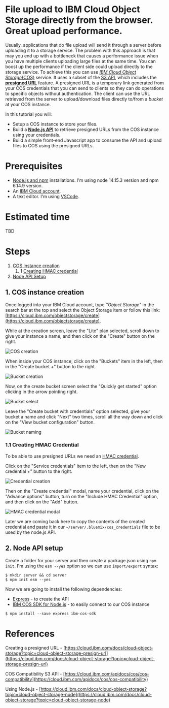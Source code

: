 # File upload to IBM Cloud Object Storage directly from the browser. Great upload performance.

Usually, applications that do file upload will send it through a server before uploading it to a storage service. 
The problem with this approach is that may you end up with a bottleneck that causes a performance issue when you have multiple clients uploading large files at the same time. 
You can boost up the performance if the client side could upload directly to the storage service.
To achieve this you can use [*IBM Cloud Object Storage*(COS)](https://cloud.ibm.com/docs/cloud-object-storage) service. It uses a subset of the [S3 API](https://cloud.ibm.com/docs/cloud-object-storage/api-reference?topic=cloud-object-storage-compatibility-api), which includes the [**presigned URL**](https://cloud.ibm.com/docs/cloud-object-storage?topic=cloud-object-storage-presign-url) feature. A presigned URL is a temporary link generated from your COS credentials that you can send to clients so they can do operations to specific objects without authentication. The client can use the URL retrieved from the server to upload/download files directly to/from a *bucket* at your COS instance.

In this tutorial you will: 
- Setup a COS instance to store your files. 
- Build a [**Node.js API**](https://cloud.ibm.com/docs/cloud-object-storage?topic=cloud-object-storage-node) to retrieve presigned URLs from the COS instance using your credentials.
- Build a simple front-end Javascript app to consume the API and upload files to COS using the presigned URLs.

# Prerequisites

- [Node.js and npm](https://nodejs.org/en/) installations. I'm using node 14.15.3 version and npm 6.14.9 version.
- An [IBM Cloud account](https://cloud.ibm.com/registration).
- A text editor. I'm using [VSCode](https://code.visualstudio.com/).
  
# Estimated time

TBD

# Steps

1. [COS instance creation](#1-cos-instance-creation)
   1. 1 [Creating HMAC credential](#11-creating-hmac-credential)
2. [Node API Setup](#2-node-api-setup)

## 1. COS instance creation

Once logged into your IBM Cloud account, type *"Object Storage"* in the search bar at the top and select the Object Storage item or follow this link: [https://cloud.ibm.com/objectstorage/create](https://cloud.ibm.com/objectstorage/create). 

While at the creation screen, leave the "Lite" plan selected, scroll down to give your instance a name, and then click on the "Create" button on the right.

![COS creation](images/2-cos-creation.png)

When inside your COS instance, click on the "Buckets" item in the left, then in the "Create bucket +" button to the right.

![Bucket creation](images/3-bucket-creation.png)

Now, on the create bucket screen select the "Quickly get started" option clicking in the arrow pointing right.

![Bucket select](images/4-bucket-select.png)

Leave the "Create bucket with credentials" option selected, give your bucket a name and click "Next" two times, scroll all the way down and click on the "View bucket configuration" button.

![Bucket naming](images/5-bucket-naming.png)

### 1.1 Creating HMAC Credential

To be able to use presigned URLs we need an [HMAC credential](https://cloud.ibm.com/docs/cloud-object-storage?topic=cloud-object-storage-uhc-hmac-credentials-main).

Click on the "Service credentials" item to the left, then on the "New credential +" button to the right.

![Credential creation](images/6-hmac-creation.png)

Then on the "Create credential" modal, name your credential, click on the "Advance options" button, turn on the "Include HMAC Credential" option, and then click on the "Add" button.

![HMAC credential modal](images/7-hmac-modal.png)

Later we are coming back here to copy the contents of the created credential and paste it in our `~/server/.bluemix/cos_credentials` file to be used by the node.js API.

## 2. Node API setup

Create a folder for your server and then create a package.json using `npm init`. I'm using the `esm --yes` option so we can use `import/export` syntax:

```
$ mkdir server && cd server
$ npm init esm --yes
```

Now we are going to install the following dependencies: 

- [Express](https://expressjs.com/) - to create the API
- [IBM COS SDK for Node.js](https://www.npmjs.com/package/ibm-cos-sdk) - to easily connect to our COS instance
  
```
$ npm install --save express ibm-cos-sdk
```
# References

Creating a presigned URL - [https://cloud.ibm.com/docs/cloud-object-storage?topic=cloud-object-storage-presign-url](https://cloud.ibm.com/docs/cloud-object-storage?topic=cloud-object-storage-presign-url)

COS Compatibility S3 API - [https://cloud.ibm.com/apidocs/cos/cos-compatibility](https://cloud.ibm.com/apidocs/cos/cos-compatibility)

Using Node.js - [https://cloud.ibm.com/docs/cloud-object-storage?topic=cloud-object-storage-node](https://cloud.ibm.com/docs/cloud-object-storage?topic=cloud-object-storage-node)